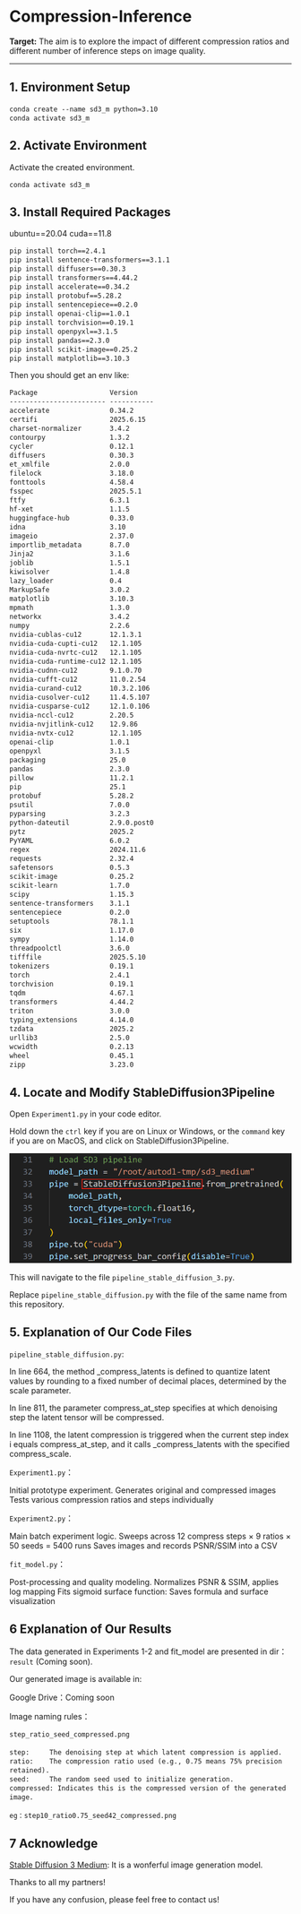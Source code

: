 # Compression-Inference

**Target:** The aim is to explore the impact of different compression ratios and different number of inference steps on image quality.

---

## 1. Environment Setup

```shell
conda create --name sd3_m python=3.10
conda activate sd3_m
```

## 2. Activate Environment

Activate the created environment.

```shell
conda activate sd3_m
```

## 3. Install Required Packages

ubuntu==20.04  cuda==11.8
```shell
pip install torch==2.4.1
pip install sentence-transformers==3.1.1
pip install diffusers==0.30.3
pip install transformers==4.44.2
pip install accelerate==0.34.2
pip install protobuf==5.28.2
pip install sentencepiece==0.2.0
pip install openai-clip==1.0.1
pip install torchvision==0.19.1
pip install openpyxl==3.1.5
pip install pandas==2.3.0
pip install scikit-image==0.25.2
pip install matplotlib==3.10.3
```

Then you should get an env like:
```shell
Package                  Version    
------------------------ -----------
accelerate               0.34.2
certifi                  2025.6.15
charset-normalizer       3.4.2
contourpy                1.3.2
cycler                   0.12.1
diffusers                0.30.3
et_xmlfile               2.0.0
filelock                 3.18.0
fonttools                4.58.4
fsspec                   2025.5.1
ftfy                     6.3.1
hf-xet                   1.1.5
huggingface-hub          0.33.0
idna                     3.10
imageio                  2.37.0
importlib_metadata       8.7.0
Jinja2                   3.1.6
joblib                   1.5.1
kiwisolver               1.4.8
lazy_loader              0.4
MarkupSafe               3.0.2
matplotlib               3.10.3
mpmath                   1.3.0
networkx                 3.4.2
numpy                    2.2.6
nvidia-cublas-cu12       12.1.3.1
nvidia-cuda-cupti-cu12   12.1.105
nvidia-cuda-nvrtc-cu12   12.1.105
nvidia-cuda-runtime-cu12 12.1.105
nvidia-cudnn-cu12        9.1.0.70
nvidia-cufft-cu12        11.0.2.54
nvidia-curand-cu12       10.3.2.106
nvidia-cusolver-cu12     11.4.5.107
nvidia-cusparse-cu12     12.1.0.106
nvidia-nccl-cu12         2.20.5
nvidia-nvjitlink-cu12    12.9.86
nvidia-nvtx-cu12         12.1.105
openai-clip              1.0.1
openpyxl                 3.1.5
packaging                25.0
pandas                   2.3.0
pillow                   11.2.1
pip                      25.1
protobuf                 5.28.2
psutil                   7.0.0
pyparsing                3.2.3
python-dateutil          2.9.0.post0
pytz                     2025.2
PyYAML                   6.0.2
regex                    2024.11.6
requests                 2.32.4
safetensors              0.5.3
scikit-image             0.25.2
scikit-learn             1.7.0
scipy                    1.15.3
sentence-transformers    3.1.1
sentencepiece            0.2.0
setuptools               78.1.1
six                      1.17.0
sympy                    1.14.0
threadpoolctl            3.6.0
tifffile                 2025.5.10
tokenizers               0.19.1
torch                    2.4.1
torchvision              0.19.1
tqdm                     4.67.1
transformers             4.44.2
triton                   3.0.0       
typing_extensions        4.14.0
tzdata                   2025.2
urllib3                  2.5.0
wcwidth                  0.2.13
wheel                    0.45.1
zipp                     3.23.0
```
## 4. Locate and Modify StableDiffusion3Pipeline
Open `Experiment1.py` in your code editor.

Hold down the `ctrl` key if you are on Linux or Windows, or the `command` key if you are on MacOS, and click on StableDiffusion3Pipeline.

![image](/readme/Experiment1.png)

This will navigate to the file `pipeline_stable_diffusion_3.py`.

Replace `pipeline_stable_diffusion.py` with the file of the same name from this repository.

## 5. Explanation of Our Code Files

`pipeline_stable_diffusion.py`: 

In line 664, the method _compress_latents is defined to quantize latent values by rounding to a fixed number of decimal places, determined by the scale parameter.

In line 811, the parameter compress_at_step specifies at which denoising step the latent tensor will be compressed.

In line 1108, the latent compression is triggered when the current step index i equals compress_at_step, and it calls _compress_latents with the specified compress_scale.

`Experiment1.py`：

Initial prototype experiment.
Generates original and compressed images
Tests various compression ratios and steps individually

`Experiment2.py`：

Main batch experiment logic.
Sweeps across 12 compress steps × 9 ratios × 50 seeds = 5400 runs
Saves images and records PSNR/SSIM into a CSV

`fit_model.py`：

Post-processing and quality modeling.
Normalizes PSNR & SSIM, applies log mapping
Fits sigmoid surface function: 
Saves formula and surface visualization

## 6 Explanation of Our Results

The data generated in Experiments 1-2 and fit_model are presented in dir：`result` (Coming soon).

Our generated image is available in:

Google Drive：Coming soon

Image naming rules：

```shell
step_ratio_seed_compressed.png

step:     The denoising step at which latent compression is applied.
ratio:    The compression ratio used (e.g., 0.75 means 75% precision retained).
seed:     The random seed used to initialize generation.
compressed: Indicates this is the compressed version of the generated image.

eg：step10_ratio0.75_seed42_compressed.png
```
## 7 Acknowledge

[Stable Diffusion 3 Medium](https://huggingface.co/stabilityai/stable-diffusion-3-medium-diffusers/tree/main): It is a wonferful image generation model.

Thanks to all my partners!

If you have any confusion, please feel free to contact us!
